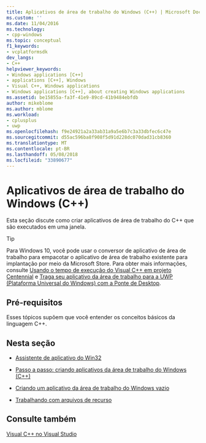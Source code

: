```yaml
---
title: Aplicativos de área de trabalho do Windows (C++) | Microsoft Docs
ms.custom: ''
ms.date: 11/04/2016
ms.technology:
- cpp-windows
ms.topic: conceptual
f1_keywords:
- vcplatformsdk
dev_langs:
- C++
helpviewer_keywords:
- Windows applications [C++]
- applications [C++], Windows
- Visual C++, Windows applications
- Windows applications [C++], about creating Windows applications
ms.assetid: be15855a-fa3f-41e9-89cd-41b9484ebfdb
author: mikeblome
ms.author: mblome
ms.workload:
- cplusplus
- uwp
ms.openlocfilehash: f9e24921a2a33ab31a9a5e6b7c3a33dbfec6c47e
ms.sourcegitcommit: d55ac596ba8f908f5d91d228dc070dad31cb8360
ms.translationtype: MT
ms.contentlocale: pt-BR
ms.lasthandoff: 05/08/2018
ms.locfileid: "33890677"
---
```

# <a name="windows-desktop-applications-c"></a>Aplicativos de área de trabalho do Windows (C++)
Esta seção discute como criar aplicativos de área de trabalho do C++ que são executados em uma janela.  
> [!TIP]  
> Para Windows 10, você pode usar o conversor de aplicativo de área de trabalho para empacotar o aplicativo de área de trabalho existente para implantação por meio da Microsoft Store. Para obter mais informações, consulte [Usando o tempo de execução do Visual C++ em projeto Centennial](https://blogs.msdn.microsoft.com/vcblog/2016/07/07/using-visual-c-runtime-in-centennial-project) e [Traga seu aplicativo da área de trabalho para a UWP (Plataforma Universal do Windows) com a Ponte de Desktop](https://msdn.microsoft.com/en-us/windows/uwp/porting/desktop-to-uwp-root).
  
## <a name="prerequisites"></a>Pré-requisitos  
 Esses tópicos supõem que você entender os conceitos básicos da linguagem C++.  
  
## <a name="in-this-section"></a>Nesta seção  
  
-   [Assistente de aplicativo do Win32](../windows/win32-application-wizard.md)  
  
-   [Passo a passo: criando aplicativos da área de trabalho do Windows (C++)](../windows/walkthrough-creating-windows-desktop-applications-cpp.md)  
  
-   [Criando um aplicativo da área de trabalho do Windows vazio](../windows/creating-an-empty-windows-desktop-application.md)  
  
-   [Trabalhando com arquivos de recurso](../windows/working-with-resource-files.md)  
  
## <a name="see-also"></a>Consulte também  
 [Visual C++ no Visual Studio](../visual-cpp-in-visual-studio.md)

